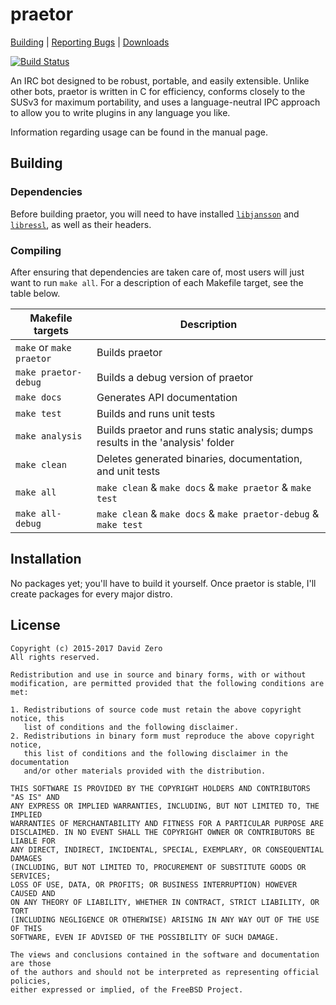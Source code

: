 # praetor

[Building](https://github.com/Zer0-One/praetor#Building)
| [Reporting Bugs](https://github.com/Zer0-One/praetor/wiki/Writing-Useful-Bug-Reports)
| [Downloads](https://whereisjenkins.wtf)

[![Build Status](https://build.zer0-one.net/buildStatus/icon?job=praetor_release_linux_x86-64)](https://build.zer0-one.net/job/praetor_release_linux_x86-64/)

An IRC bot designed to be robust, portable, and easily extensible. Unlike other
bots, praetor is written in C for efficiency, conforms closely to the SUSv3 for
maximum portability, and uses a language-neutral IPC approach to allow you to
write plugins in any language you like.

Information regarding usage can be found in the manual page.

## Building

### Dependencies

Before building praetor, you will need to have installed
[`libjansson`](https://github.com/akheron/jansson) and
[`libressl`](https://github.com/libressl-portable/portable), as well as their
headers.

### Compiling

After ensuring that dependencies are taken care of, most users will just want
to run `make all`. For a description of each Makefile target, see the table
below.

Makefile targets         | Description
------------------------ | ---------------------------------------------------------
`make` or `make praetor` | Builds praetor
`make praetor-debug`     | Builds a debug version of praetor
`make docs`              | Generates API documentation
`make test`              | Builds and runs unit tests
`make analysis`          | Builds praetor and runs static analysis; dumps results in the 'analysis' folder
`make clean`             | Deletes generated binaries, documentation, and unit tests
`make all`               | `make clean` & `make docs` & `make praetor` & `make test`
`make all-debug`         | `make clean` & `make docs` & `make praetor-debug` & `make test`

## Installation

No packages yet; you'll have to build it yourself. Once praetor is stable, I'll
create packages for every major distro.

## License

    Copyright (c) 2015-2017 David Zero
    All rights reserved.

    Redistribution and use in source and binary forms, with or without
    modification, are permitted provided that the following conditions are met:

    1. Redistributions of source code must retain the above copyright notice, this
       list of conditions and the following disclaimer.
    2. Redistributions in binary form must reproduce the above copyright notice,
       this list of conditions and the following disclaimer in the documentation
       and/or other materials provided with the distribution.

    THIS SOFTWARE IS PROVIDED BY THE COPYRIGHT HOLDERS AND CONTRIBUTORS "AS IS" AND
    ANY EXPRESS OR IMPLIED WARRANTIES, INCLUDING, BUT NOT LIMITED TO, THE IMPLIED
    WARRANTIES OF MERCHANTABILITY AND FITNESS FOR A PARTICULAR PURPOSE ARE
    DISCLAIMED. IN NO EVENT SHALL THE COPYRIGHT OWNER OR CONTRIBUTORS BE LIABLE FOR
    ANY DIRECT, INDIRECT, INCIDENTAL, SPECIAL, EXEMPLARY, OR CONSEQUENTIAL DAMAGES
    (INCLUDING, BUT NOT LIMITED TO, PROCUREMENT OF SUBSTITUTE GOODS OR SERVICES;
    LOSS OF USE, DATA, OR PROFITS; OR BUSINESS INTERRUPTION) HOWEVER CAUSED AND
    ON ANY THEORY OF LIABILITY, WHETHER IN CONTRACT, STRICT LIABILITY, OR TORT
    (INCLUDING NEGLIGENCE OR OTHERWISE) ARISING IN ANY WAY OUT OF THE USE OF THIS
    SOFTWARE, EVEN IF ADVISED OF THE POSSIBILITY OF SUCH DAMAGE.
    
    The views and conclusions contained in the software and documentation are those
    of the authors and should not be interpreted as representing official policies,
    either expressed or implied, of the FreeBSD Project.
